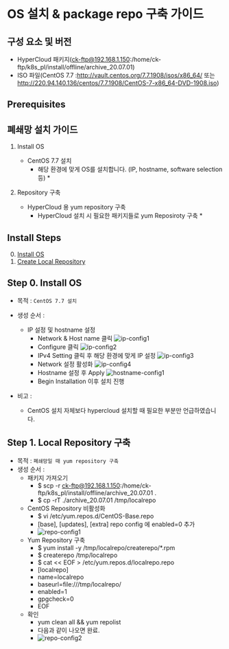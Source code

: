 
# OS 설치 & package repo 구축 가이드

## 구성 요소 및 버전
* HyperCloud 패키지(ck-ftp@192.168.1.150:/home/ck-ftp/k8s_pl/install/offline/archive_20.07.01)
* ISO 파일(CentOS 7.7 :http://vault.centos.org/7.7.1908/isos/x86_64/ 또는 http://220.94.140.136/centos/7.7.1908/CentOS-7-x86_64-DVD-1908.iso)

## Prerequisites

## 폐쇄망 설치 가이드
1. Install OS
    * CentOS 7.7 설치
	    * 해당 환경에 맞게 OS를 설치합니다. (IP, hostname, software selection 등)		* 

2. Repository 구축
    * HyperCloud 용 yum repository 구축
	    * HyperCloud 설치 시 필요한 패키지들로 yum Reposiroty 구축		*  

## Install Steps
0. [Install OS](https://github.com/tmax-cloud/hypercloud-install-guide/blob/master/Package/README.md#step-0-install-os)
1. [Create Local Repository](https://github.com/tmax-cloud/hypercloud-install-guide/blob/master/Package/README.md#step-1-local-repository-%EA%B5%AC%EC%B6%95)


## Step 0. Install OS
* 목적 : `CentOS 7.7 설치`
* 생성 순서 : 
    * IP 설정 및 hostname 설정
	    * Network & Host name 클릭
		    ![ip-config1](https://user-images.githubusercontent.com/45585638/86681526-9f366600-c03a-11ea-9717-f3fa29e98f3b.png)
      * Configure 클릭
        ![ip-config2](https://user-images.githubusercontent.com/45585638/86681543-a3628380-c03a-11ea-8af4-95a769c87cb4.png)
      * IPv4 Setting 클릭 후 해당 환경에 맞게 IP 설정
        ![ip-config3](https://user-images.githubusercontent.com/45585638/86681549-a52c4700-c03a-11ea-9058-3a4eb56d676f.png)
      * Network 설정 활성화
        ![ip-config4](https://user-images.githubusercontent.com/45585638/86681561-a8273780-c03a-11ea-8532-6d6788dee8fe.png)
      * Hostname 설정 후 Apply
        ![hostname-config1](https://user-images.githubusercontent.com/45585638/86681572-a9f0fb00-c03a-11ea-9b68-f75df69a8c4c.png)
      * Begin Installation 이후 설치 진행
        
* 비고 :
    * CentOS 설치 자체보다 hypercloud 설치할 때 필요한 부분만 언급하였습니다.    

## Step 1. Local Repository 구축
* 목적 : `폐쇄망일 때 yum repository 구축`
* 생성 순서 : 
    * 패키지 가져오기
      * $ scp -r ck-ftp@192.168.1.150:/home/ck-ftp/k8s_pl/install/offline/archive_20.07.01 .
      * $ cp -rT ./archive_20.07.01 /tmp/localrepo
    * CentOS Repository 비활성화
      * $ vi /etc/yum.repos.d/CentOS-Base.repo
      * [base], [updates], [extra] repo config 에 enabled=0 추가
      * ![repo-config1](https://user-images.githubusercontent.com/45585638/86690147-9f3a6400-c042-11ea-85a6-b9df49c76e66.png)
    * Yum Repository 구축
      * $ yum install -y /tmp/localrepo/createrepo/*.rpm
      * $ createrepo /tmp/localrepo
      * $ cat << EOF > /etc/yum.repos.d/localrepo.repo
      * [localrepo]
      * name=localrepo
      * baseurl=file:///tmp/localrepo/
      * enabled=1
      * gpgcheck=0
      * EOF
    * 확인
      * yum clean all && yum repolist
      * 다음과 같이 나오면 완료.
      * ![repo-config2](https://user-images.githubusercontent.com/45585638/86690566-ffc9a100-c042-11ea-9b6d-984eafa20592.png)
